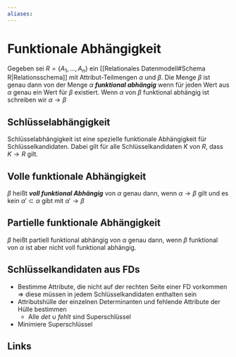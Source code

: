 ```yaml
---
aliases: 
---
```

# Funktionale Abhängigkeit 
Gegeben sei $R=\{A_{1},\dotso,A_{n}\}$ ein [[Relationales Datenmodell#Schema R|Relationsschema]] mit Attribut-Teilmengen $\alpha$ und $\beta$.
Die Menge $\beta$ ist genau dann von der Menge $\alpha$ ***funktional abhängig*** wenn für jeden Wert aus $\alpha$ genau ein Wert für $\beta$ existiert.
Wenn $\alpha$ von $\beta$ funktional abhängig ist schreiben wir $\alpha \rightarrow \beta$ 

## Schlüsselabhängigkeit
Schlüsselabhängigkeit ist eine spezielle funktionale Abhängigkeit für Schlüsselkandidaten.
Dabei gilt für alle Schlüsselkandidaten $K$ von $R$, dass $K \rightarrow R$ gilt.

## Volle funktionale Abhängigkeit
$\beta$ heißt ***voll funktional Abhängig*** von $\alpha$ genau dann, wenn $\alpha \rightarrow \beta$ gilt und es kein $\alpha'\subset \alpha$ gibt mit $\alpha'\rightarrow \beta$

## Partielle funktionale Abhängigkeit
$\beta$ heißt partiell funktional abhängig von $\alpha$ genau dann, wenn $\beta$ funktional von $\alpha$ ist aber nicht voll funktional abhängig.

## Schlüsselkandidaten aus FDs
- Bestimme Attribute, die nicht auf der rechten Seite einer FD vorkommen => diese müssen in jedem Schlüsselkandidaten enthalten sein
- Attributshülle der einzelnen Determinanten und fehlende Attribute der Hülle bestimmen
	- Alle $det \cup fehlt$ sind Superschlüssel
- Minimiere Superschlüssel


## Links